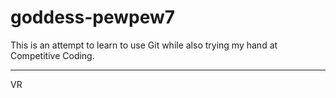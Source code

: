 # goddess-pewpew7
This is an attempt to learn to use Git while also trying my hand at Competitive Coding.
_______________

VR
